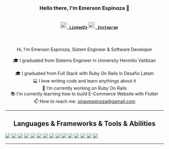 <h3 align="center">Hello there, I'm Emerson Espinoza 👋</h3>
<h5 align="center">
  <code>
    <a href="https://www.linkedin.com/in/emerson-espinoza-b06131189/" title="LinkedIn"><img width="22" src="https://github.com/zumrudu-anka/zumrudu-anka/blob/master/images/linkedin.svg"> LinkedIn</a></code>
  <code><a href="https://www.instagram.com/emersonxinay/" title="Instagram Profile"><img width="22" src="https://github.com/zumrudu-anka/zumrudu-anka/blob/master/images/instagram.svg"> Instagram</a></code>
</h5>
<br>
<p align="center">
  Hi, I'm Emerson Espinoza, Sistem Engineer & Software Developer 
  <br>
  <br>
  🎓 I graduated from Sistems Engineer in University Hermilio Valdizan
  <br>
   <br>
  🎓 I graduated from Full Stack with Ruby On Rails in Desafio Latam
  <br>
  💻 I love writing code and learn anythings about it
  <br>
  🔬 I’m currently working on Ruby On Rails
  <br>
  📚 I’m currently learning how to build E-Commerce Website with Flutter
  <br>
  📫 How to reach me: <a href="mailto: xinayespinoza@gamail.com">xinayespinoza@gamail.com</a>
</p>

<hr>

<h2 align="center">Languages & Frameworks & Tools & Abilities</h2>

<p align="left">
<img src="https://img.icons8.com/windows/32/fa314a/ruby-on-rails.png"/>
<img src="https://img.icons8.com/ios-filled/100/fa314a/laravel.png"/>
<img src="https://img.icons8.com/officel/80/fa314a/php-logo.png"/>
<img src="https://img.icons8.com/ios-filled/100/fa314a/ruby-programming-language.png"/>
<img src="https://img.icons8.com/external-tal-revivo-color-tal-revivo/96/fa314a/external-docker-a-set-of-coupled-software-as-a-service-logo-color-tal-revivo.png"/>
<img src="https://img.icons8.com/color/144/fa314a/css3.png"/>
<img src="https://img.icons8.com/color/144/fa314a/html-5--v1.png"/>
<img src="https://img.icons8.com/color/144/fa314a/postgreesql.png"/>
<img src="https://img.icons8.com/color/144/fa314a/mysql-logo.png"/>
<img src="https://img.icons8.com/color/240/fa314a/git.png"/>
<img src="https://img.icons8.com/windows/128/000000/github.png"/>
<img src="https://img.icons8.com/color/240/000000/bootstrap.png"/>
<img src="https://img.icons8.com/color/144/000000/dart.png"/>
<img src="https://img.icons8.com/color/144/000000/flutter.png"/>
<img src="https://img.icons8.com/color/144/000000/heroku.png"/>


  

</p>

<hr>



